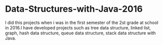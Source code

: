 # Data-Structures-with-Java-2016
I did this projects when i was in the first semester of the 2st grade at school in 2016.I have developed projects such as tree data structure, linked list, graph, hash data structure, queue data structure, stack data structure with Java.
